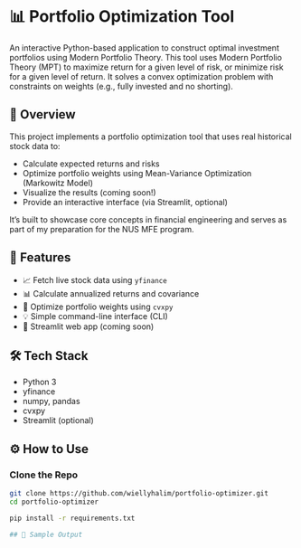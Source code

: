 # 📊 Portfolio Optimization Tool

An interactive Python-based application to construct optimal investment portfolios using Modern Portfolio Theory. This tool uses Modern Portfolio Theory (MPT) to maximize return for a given level of risk, or minimize risk for a given level of return. It solves a convex optimization problem with constraints on weights (e.g., fully invested and no shorting).
## 📘 Overview

This project implements a portfolio optimization tool that uses real historical stock data to:
- Calculate expected returns and risks
- Optimize portfolio weights using Mean-Variance Optimization (Markowitz Model)
- Visualize the results (coming soon!)
- Provide an interactive interface (via Streamlit, optional)

It’s built to showcase core concepts in financial engineering and serves as part of my preparation for the NUS MFE program.

## 🚀 Features

- 📈 Fetch live stock data using `yfinance`
- 📊 Calculate annualized returns and covariance
- 🧠 Optimize portfolio weights using `cvxpy`
- 💡 Simple command-line interface (CLI)
- 🔄 Streamlit web app (coming soon)

## 🛠️ Tech Stack

- Python 3
- yfinance
- numpy, pandas
- cvxpy
- Streamlit (optional)

## ⚙️ How to Use

### Clone the Repo
```bash
git clone https://github.com/wiellyhalim/portfolio-optimizer.git
cd portfolio-optimizer

pip install -r requirements.txt

## 📌 Sample Output

